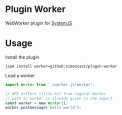 # Plugin Worker
WebWorker plugin for [SystemJS](https://github.com/systemjs/systemjs)
# Usage
Install the plugin

```jspm install worker=github:simoncast/plugin-worker```

Load a worker

```javascript
import Worker from './worker.js!worker';

// API differs little bit from regular Worker
// path to worker is already given in the import
const worker = new Worker();
worker.postmessage('hello world');
```
